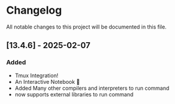 # Changelog

All notable changes to this project will be documented in this file.

## [13.4.6] - 2025-02-07

### Added
- Tmux Integration!
- An Interactive Notebook 🎉
- Added Many other compilers and interpreters to run command
- now supports external libraries to run command
